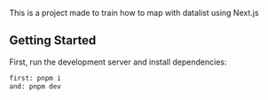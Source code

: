This is a project made to train how to map with datalist using Next.js

## Getting Started

First, run the development server and install dependencies:

```bash
first: pnpm i
and: pnpm dev
```
